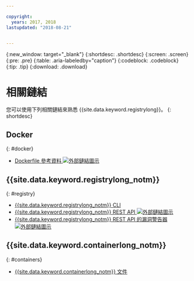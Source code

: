 ```yaml
---

copyright:
  years: 2017, 2018
lastupdated: "2018-08-21"


---
```


{:new_window: target="_blank"}
{:shortdesc: .shortdesc}
{:screen: .screen}
{:pre: .pre}
{:table: .aria-labeledby="caption"}
{:codeblock: .codeblock}
{:tip: .tip}
{:download: .download}


# 相關鏈結

您可以使用下列相關鏈結來熟悉 {{site.data.keyword.registrylong}}。
{: shortdesc}

## Docker
{: #docker}

<ul>
<li><a href="http://docs.docker.com/engine/reference/builder/" target="_blank">Dockerfile 參考資料 <img src="../../icons/launch-glyph.svg" alt="外部鏈結圖示"></a>
</ul>

## {{site.data.keyword.registrylong_notm}}
{: #registry}



<ul>
  <li><a href="registry_cli.html" target="_blank">{{site.data.keyword.registrylong_notm}} CLI</a></li>
<li><a href="https://console.bluemix.net/apidocs/container-registry/registry" target="_blank">{{site.data.keyword.registrylong_notm}} REST API <img src="../../icons/launch-glyph.svg" alt="外部鏈結圖示"></a></li>
<li><a href="https://console.bluemix.net/apidocs/container-registry/va" target="_blank">{{site.data.keyword.registrylong_notm}} REST API 的漏洞警告器 <img src="../../icons/launch-glyph.svg" alt="外部鏈結圖示"></a></li>
</ul>

## {{site.data.keyword.containerlong_notm}}
{: #containers}

* [{{site.data.keyword.containerlong_notm}} 文件](/docs/containers/container_index.html#container_index)

